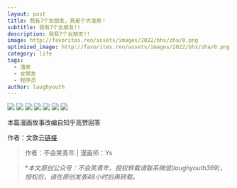 ```yaml
---
layout: post
title: 我有7个女朋友，真是个大渣男！
subtitle: 我有7个女朋友!!
description: 我有7个女朋友!!
image: http://favorites.ren/assets/images/2022/bhx/zha/0.png
optimized_image: http://favorites.ren/assets/images/2022/bhx/zha/0.png
category: life
tags:
  - 渣男
  - 女朋友
  - 程序员
author: laughyouth
---
```


![](http://favorites.ren/assets/images/2022/bhx/zha/640.jpeg)
![](http://favorites.ren/assets/images/2022/bhx/zha/640-1.jpeg)
![](http://favorites.ren/assets/images/2022/bhx/zha/640-2.jpeg)
![](http://favorites.ren/assets/images/2022/bhx/zha/640-3.jpeg)
![](http://favorites.ren/assets/images/2022/bhx/zha/640-4.jpeg)
![](http://favorites.ren/assets/images/2022/bhx/zha/640-5.jpeg)
![](http://favorites.ren/assets/images/2022/bhx/zha/640-6.jpeg)


本篇漫画故事改编自知乎高赞回答

作者：文歆云[链接](https://www.zhihu.com/question/295467353/answer/495676981)

>作者：不会笑青年 | 漫画师：Ys

>**本文原创公众号：不会笑青年，授权转载请联系微信(laughyouth369)，授权后，请在原创发表48小时后再转载。*
